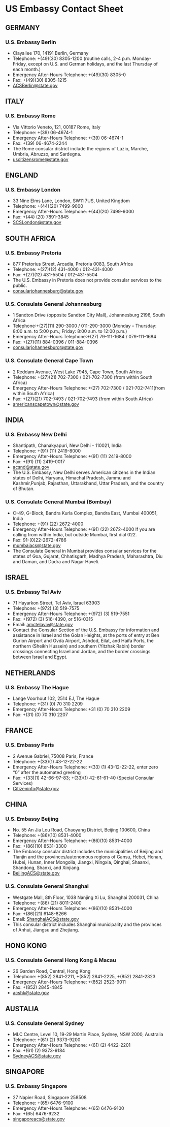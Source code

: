 # US Embassy Contact Sheet


## GERMANY
### U.S. Embassy Berlin
- Clayallee 170, 14191 Berlin, Germany
- Telephone: +(49)(30) 8305-1200 (routine calls, 2-4 p.m. Monday-Friday, except on U.S. and German holidays, and the last Thursday of each month.)
- Emergency After-Hours Telephone: +(49)(30) 8305-0
- Fax: +(49)(30) 8305-1215
- ACSBerlin@state.gov


## ITALY
### U.S. Embassy Rome
- Via Vittorio Veneto, 121, 00187 Rome, Italy
- Telephone: +(39) 06-4674-1
- Emergency After-Hours Telephone: +(39) 06-4674-1
- Fax: +(39) 06-4674-2244
- The Rome consular district include the regions of Lazio, Marche, Umbria, Abruzzo, and Sardegna.
- uscitizensrome@state.gov


## ENGLAND
### U.S. Embassy London
- 33 Nine Elms Lane, London, SW11 7US, United Kingdom
- Telephone: +(44)(20) 7499-9000
- Emergency After-Hours Telephone: +(44)(20) 7499-9000
- Fax: +(44) (20) 7891-3845
- SCSLondon@state.gov


## SOUTH AFRICA
### U.S. Embassy Pretoria
- 877 Pretorius Street, Arcadia, Pretoria 0083, South Africa
- Telephone: +(27)(12) 431-4000 / 012-431-4000
- Fax: +(27)(12) 431-5504 / 012-431-5504
- The U.S. Embassy in Pretoria does not provide consular services to the public.
- consularjohannesburg@state.gov

### U.S. Consulate General Johannesburg
- 1 Sandton Drive (opposite Sandton City Mall), Johannesburg 2196, South Africa
- Telephone:+(27)(11) 290-3000 / 011-290-3000 (Monday – Thursday: 8:00 a.m. to 5:00 p.m.; Friday: 8:00 a.m. to 12:00 p.m.)
- Emergency After-Hours Telephone:+(27) 79-111-1684 / 079-111-1684 
- Fax: +(27)(11) 884-0396 / 011-884-0396 
- consularjohannesburg@state.gov
 
### U.S. Consulate General Cape Town
- 2 Reddam Avenue, West Lake 7945, Cape Town, South Africa
- Telephone: +(27)(21) 702-7300 / 021-702-7300 (from within South Africa)
- Emergency After-Hours Telephone: +(27) 702-7300 / 021-702-7411(from within South Africa)
- Fax: +(27)(21) 702-7493 / 021-702-7493 (from within South Africa)
- americanscapetown@state.gov


## INDIA
### U.S. Embassy New Delhi
- Shantipath, Chanakyapuri, New Delhi - 110021, India
- Telephone: +(91) (11) 2419-8000
- Emergency After-Hours Telephone: +(91) (11) 2419-8000
- Fax: +(91) (11) 2419-0017
- acsnd@state.gov
- The U.S. Embassy, New Delhi serves American citizens in the Indian states of Delhi, Haryana, Himachal Pradesh, Jammu and Kashmir,Punjab, Rajasthan, Uttarakhand, Uttar Pradesh, and the country of Bhutan.

### U.S. Consulate General Mumbai (Bombay)
- C-49, G-Block, Bandra Kurla Complex, Bandra East, Mumbai 400051, India
- Telephone: +(91) (22) 2672-4000
- Emergency After-Hours Telephone: +(91) (22) 2672-4000 If you
are calling from within India, but outside Mumbai, first dial 022.
- Fax: 91-(0)22-2672-4786
- mumbaiacs@state.gov
- The Consulate General in Mumbai provides consular services for the states of Goa, Gujarat, Chhatisgarh, Madhya Pradesh, Maharashtra, Diu and Daman, and Dadra and Nagar Haveli.


## ISRAEL
### U.S. Embassy Tel Aviv
- 71 Hayarkon Street, Tel Aviv, Israel 63903
- Telephone: +(972) (3) 519-7575
- Emergency After-Hours Telephone: +(972) (3) 519-7551
- Fax: +(972) (3) 516-4390, or 516-0315
- Email: amctelaviv@state.gov
- Contact the Consular Section of the U.S. Embassy for information and assistance in Israel and the Golan Heights, at the ports of entry at Ben Gurion Airport and Ovda Airport, Ashdod, Eilat, and Haifa Ports, the northern (Sheikh Hussein) and southern (Yitzhak Rabin) border crossings connecting Israel and Jordan, and the border crossings between Israel and Egypt.


## NETHERLANDS
### U.S. Embassy The Hague
- Lange Voorhout 102, 2514 EJ, The Hague
- Telephone: +(31) (0) 70 310 2209
- Emergency After-Hours Telephone: +31 (0) 70 310 2209
- Fax: +(31) (0) 70 310 2207


## FRANCE
### U.S. Embassy Paris
- 2 Avenue Gabriel, 75008 Paris, France
- Telephone: +(33)(1) 43-12-22-22
- Emergency After-Hours Telephone: +(33) (1) 43-12-22-22, enter zero “0” after the automated greeting
- Fax: +(33)(1) 42-66-97-83; +(33)(1) 42-61-61-40 (Special Consular Services)
- Citizeninfo@state.gov


## CHINA
### U.S. Embassy Beijing
- No. 55 An Jia Lou Road, Chaoyang District, Beijing 100600, China
- Telephone: +(86)(10) 8531-4000
- Emergency After-Hours Telephone: +(86)(10) 8531-4000
- Fax: +(86)(10) 8531-3300
- The Embassy consular district includes the municipalities of Beijing and Tianjin and the provinces/autonomous regions of Gansu, Hebei, Henan, Hubei, Hunan, Inner Mongolia, Jiangxi, Ningxia, Qinghai, Shaanxi, Shandong, Shanxi, and Xinjiang.
- BeijingACS@state.gov

### U.S. Consulate General Shanghai
- Westgate Mall, 8th Floor, 1038 Nanjing Xi Lu, Shanghai 200031, China
- Telephone: +(86) (21) 8011-2400
- Emergency After-Hours Telephone: +(86)(10) 8531-4000
- Fax: +(86)(21) 6148-8266
- Email: ShanghaiACS@state.gov
- This consular district includes Shanghai municipality and the provinces of Anhui, Jiangsu and Zhejiang.


## HONG KONG
### U.S. Consulate General Hong Kong & Macau
- 26 Garden Road, Central, Hong Kong
- Telephone: +(852) 2841-2211, +(852) 2841-2225, +(852) 2841-2323
- Emergency After-Hours Telephone: +(852) 2523-9011
- Fax: +(852) 2845-4845
- acshk@state.gov


## AUSTALIA
### U.S. Consulate General Sydney
- MLC Centre, Level 10, 19-29 Martin Place, Sydney, NSW 2000, Australia
- Telephone: +(61) (2) 9373-9200
- Emergency After-Hours Telephone: +(61) (2) 4422-2201
- Fax: +(61) (2) 9373-9184
- SydneyACS@state.gov


## SINGAPORE
### U.S. Embassy Singapore
- 27 Napier Road, Singapore 258508
- Telephone: +(65) 6476-9100
- Emergency After-Hours Telephone: +(65) 6476-9100
- Fax: +(65) 6476-9232
- singaporeacs@state.gov
